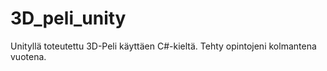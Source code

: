 # 3D_peli_unity
Unityllä toteutettu 3D-Peli käyttäen C#-kieltä.
Tehty opintojeni kolmantena vuotena.
